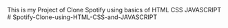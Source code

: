 This is my Project of Clone Spotify using basics of HTML CSS JAVASCRIPT # Spotify-Clone-using-HTML-CSS-and-JAVASCRIPT
